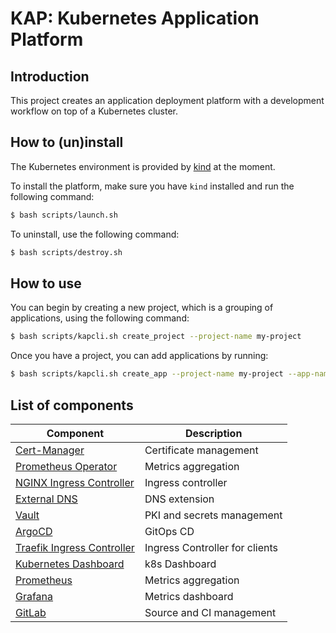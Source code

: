 # KAP: Kubernetes Application Platform

## Introduction
This project creates an application deployment platform with a development workflow on top of a Kubernetes cluster.

## How to (un)install
The Kubernetes environment is provided by [kind](https://kind.sigs.k8s.io/) at the moment.

To install the platform, make sure you have `kind` installed and run the following command:

```bash
$ bash scripts/launch.sh
```

To uninstall, use the following command:

```bash
$ bash scripts/destroy.sh
```

## How to use
You can begin by creating a new project, which is a grouping of applications, using the following command:

```bash
$ bash scripts/kapcli.sh create_project --project-name my-project
```

Once you have a project, you can add applications by running:

```bash
$ bash scripts/kapcli.sh create_app --project-name my-project --app-name my-app --type golang
```

## List of components

|   Component   |     Description    |
| ------------- | ------------------ |
| [Cert-Manager](https://cert-manager.io/) |   Certificate management   |
| [Prometheus Operator](https://prometheus-operator.dev/) | Metrics aggregation |
| [NGINX Ingress Controller](https://kubernetes.github.io/ingress-nginx/) | Ingress controller |
| [External DNS](https://github.com/kubernetes-sigs/external-dns) | DNS extension |
| [Vault](https://www.vaultproject.io/) | PKI and secrets management |
| [ArgoCD](https://argo-cd.readthedocs.io/en/stable/) | GitOps CD |
| [Traefik Ingress Controller](https://traefik.io/traefik/) | Ingress Controller for clients |
| [Kubernetes Dashboard](https://github.com/kubernetes/dashboard) | k8s Dashboard |
| [Prometheus](https://prometheus.io/) | Metrics aggregation |
| [Grafana](https://grafana.com/) | Metrics dashboard |
| [GitLab](https://about.gitlab.com/) | Source and CI management |